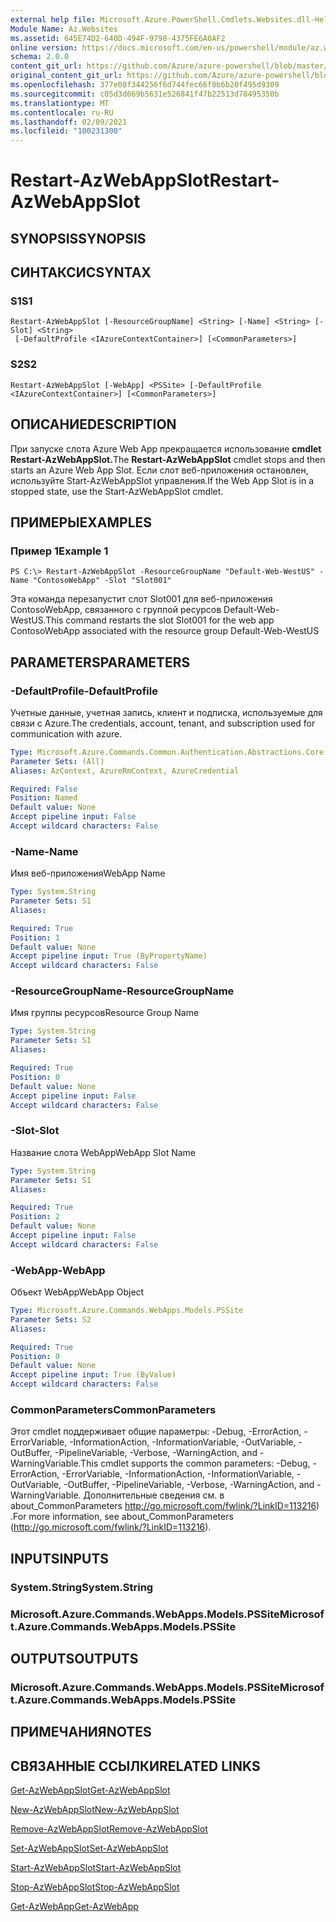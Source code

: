 ```yaml
---
external help file: Microsoft.Azure.PowerShell.Cmdlets.Websites.dll-Help.xml
Module Name: Az.Websites
ms.assetid: 645E74D2-640D-494F-9798-4375FE6A0AF2
online version: https://docs.microsoft.com/en-us/powershell/module/az.websites/restart-azwebappslot
schema: 2.0.0
content_git_url: https://github.com/Azure/azure-powershell/blob/master/src/Websites/Websites/help/Restart-AzWebAppSlot.md
original_content_git_url: https://github.com/Azure/azure-powershell/blob/master/src/Websites/Websites/help/Restart-AzWebAppSlot.md
ms.openlocfilehash: 377e08f344256f6d744fec66f0b6b20f495d9309
ms.sourcegitcommit: c05d3d669b5631e526841f47b22513d78495350b
ms.translationtype: MT
ms.contentlocale: ru-RU
ms.lasthandoff: 02/09/2021
ms.locfileid: "100231300"
---
```

# <span data-ttu-id="39562-101">Restart-AzWebAppSlot</span><span class="sxs-lookup"><span data-stu-id="39562-101">Restart-AzWebAppSlot</span></span>

## <span data-ttu-id="39562-102">SYNOPSIS</span><span class="sxs-lookup"><span data-stu-id="39562-102">SYNOPSIS</span></span>

## <span data-ttu-id="39562-103">СИНТАКСИС</span><span class="sxs-lookup"><span data-stu-id="39562-103">SYNTAX</span></span>

### <span data-ttu-id="39562-104">S1</span><span class="sxs-lookup"><span data-stu-id="39562-104">S1</span></span>
```
Restart-AzWebAppSlot [-ResourceGroupName] <String> [-Name] <String> [-Slot] <String>
 [-DefaultProfile <IAzureContextContainer>] [<CommonParameters>]
```

### <span data-ttu-id="39562-105">S2</span><span class="sxs-lookup"><span data-stu-id="39562-105">S2</span></span>
```
Restart-AzWebAppSlot [-WebApp] <PSSite> [-DefaultProfile <IAzureContextContainer>] [<CommonParameters>]
```

## <span data-ttu-id="39562-106">ОПИСАНИЕ</span><span class="sxs-lookup"><span data-stu-id="39562-106">DESCRIPTION</span></span>
<span data-ttu-id="39562-107">При запуске слота Azure Web App прекращается использование **cmdlet Restart-AzWebAppSlot.**</span><span class="sxs-lookup"><span data-stu-id="39562-107">The **Restart-AzWebAppSlot** cmdlet stops and then starts an Azure Web App Slot.</span></span>
<span data-ttu-id="39562-108">Если слот веб-приложения остановлен, используйте Start-AzWebAppSlot управления.</span><span class="sxs-lookup"><span data-stu-id="39562-108">If the Web App Slot is in a stopped state, use the Start-AzWebAppSlot cmdlet.</span></span>

## <span data-ttu-id="39562-109">ПРИМЕРЫ</span><span class="sxs-lookup"><span data-stu-id="39562-109">EXAMPLES</span></span>

### <span data-ttu-id="39562-110">Пример 1</span><span class="sxs-lookup"><span data-stu-id="39562-110">Example 1</span></span>
```
PS C:\> Restart-AzWebAppSlot -ResourceGroupName "Default-Web-WestUS" -Name "ContosoWebApp" -Slot "Slot001"
```

<span data-ttu-id="39562-111">Эта команда перезапустит слот Slot001 для веб-приложения ContosoWebApp, связанного с группой ресурсов Default-Web-WestUS.</span><span class="sxs-lookup"><span data-stu-id="39562-111">This command restarts the slot Slot001 for the web app ContosoWebApp associated with the resource group Default-Web-WestUS</span></span>

## <span data-ttu-id="39562-112">PARAMETERS</span><span class="sxs-lookup"><span data-stu-id="39562-112">PARAMETERS</span></span>

### <span data-ttu-id="39562-113">-DefaultProfile</span><span class="sxs-lookup"><span data-stu-id="39562-113">-DefaultProfile</span></span>
<span data-ttu-id="39562-114">Учетные данные, учетная запись, клиент и подписка, используемые для связи с Azure.</span><span class="sxs-lookup"><span data-stu-id="39562-114">The credentials, account, tenant, and subscription used for communication with azure.</span></span>

```yaml
Type: Microsoft.Azure.Commands.Common.Authentication.Abstractions.Core.IAzureContextContainer
Parameter Sets: (All)
Aliases: AzContext, AzureRmContext, AzureCredential

Required: False
Position: Named
Default value: None
Accept pipeline input: False
Accept wildcard characters: False
```

### <span data-ttu-id="39562-115">-Name</span><span class="sxs-lookup"><span data-stu-id="39562-115">-Name</span></span>
<span data-ttu-id="39562-116">Имя веб-приложения</span><span class="sxs-lookup"><span data-stu-id="39562-116">WebApp Name</span></span>

```yaml
Type: System.String
Parameter Sets: S1
Aliases:

Required: True
Position: 1
Default value: None
Accept pipeline input: True (ByPropertyName)
Accept wildcard characters: False
```

### <span data-ttu-id="39562-117">-ResourceGroupName</span><span class="sxs-lookup"><span data-stu-id="39562-117">-ResourceGroupName</span></span>
<span data-ttu-id="39562-118">Имя группы ресурсов</span><span class="sxs-lookup"><span data-stu-id="39562-118">Resource Group Name</span></span>

```yaml
Type: System.String
Parameter Sets: S1
Aliases:

Required: True
Position: 0
Default value: None
Accept pipeline input: False
Accept wildcard characters: False
```

### <span data-ttu-id="39562-119">-Slot</span><span class="sxs-lookup"><span data-stu-id="39562-119">-Slot</span></span>
<span data-ttu-id="39562-120">Название слота WebApp</span><span class="sxs-lookup"><span data-stu-id="39562-120">WebApp Slot Name</span></span>

```yaml
Type: System.String
Parameter Sets: S1
Aliases:

Required: True
Position: 2
Default value: None
Accept pipeline input: False
Accept wildcard characters: False
```

### <span data-ttu-id="39562-121">-WebApp</span><span class="sxs-lookup"><span data-stu-id="39562-121">-WebApp</span></span>
<span data-ttu-id="39562-122">Объект WebApp</span><span class="sxs-lookup"><span data-stu-id="39562-122">WebApp Object</span></span>

```yaml
Type: Microsoft.Azure.Commands.WebApps.Models.PSSite
Parameter Sets: S2
Aliases:

Required: True
Position: 0
Default value: None
Accept pipeline input: True (ByValue)
Accept wildcard characters: False
```

### <span data-ttu-id="39562-123">CommonParameters</span><span class="sxs-lookup"><span data-stu-id="39562-123">CommonParameters</span></span>
<span data-ttu-id="39562-124">Этот cmdlet поддерживает общие параметры: -Debug, -ErrorAction, -ErrorVariable, -InformationAction, -InformationVariable, -OutVariable, -OutBuffer, -PipelineVariable, -Verbose, -WarningAction, and -WarningVariable.</span><span class="sxs-lookup"><span data-stu-id="39562-124">This cmdlet supports the common parameters: -Debug, -ErrorAction, -ErrorVariable, -InformationAction, -InformationVariable, -OutVariable, -OutBuffer, -PipelineVariable, -Verbose, -WarningAction, and -WarningVariable.</span></span> <span data-ttu-id="39562-125">Дополнительные сведения см. в about_CommonParameters http://go.microsoft.com/fwlink/?LinkID=113216) .</span><span class="sxs-lookup"><span data-stu-id="39562-125">For more information, see about_CommonParameters (http://go.microsoft.com/fwlink/?LinkID=113216).</span></span>

## <span data-ttu-id="39562-126">INPUTS</span><span class="sxs-lookup"><span data-stu-id="39562-126">INPUTS</span></span>

### <span data-ttu-id="39562-127">System.String</span><span class="sxs-lookup"><span data-stu-id="39562-127">System.String</span></span>

### <span data-ttu-id="39562-128">Microsoft.Azure.Commands.WebApps.Models.PSSite</span><span class="sxs-lookup"><span data-stu-id="39562-128">Microsoft.Azure.Commands.WebApps.Models.PSSite</span></span>

## <span data-ttu-id="39562-129">OUTPUTS</span><span class="sxs-lookup"><span data-stu-id="39562-129">OUTPUTS</span></span>

### <span data-ttu-id="39562-130">Microsoft.Azure.Commands.WebApps.Models.PSSite</span><span class="sxs-lookup"><span data-stu-id="39562-130">Microsoft.Azure.Commands.WebApps.Models.PSSite</span></span>

## <span data-ttu-id="39562-131">ПРИМЕЧАНИЯ</span><span class="sxs-lookup"><span data-stu-id="39562-131">NOTES</span></span>

## <span data-ttu-id="39562-132">СВЯЗАННЫЕ ССЫЛКИ</span><span class="sxs-lookup"><span data-stu-id="39562-132">RELATED LINKS</span></span>

[<span data-ttu-id="39562-133">Get-AzWebAppSlot</span><span class="sxs-lookup"><span data-stu-id="39562-133">Get-AzWebAppSlot</span></span>](./Get-AzWebAppSlot.md)

[<span data-ttu-id="39562-134">New-AzWebAppSlot</span><span class="sxs-lookup"><span data-stu-id="39562-134">New-AzWebAppSlot</span></span>](./New-AzWebAppSlot.md)

[<span data-ttu-id="39562-135">Remove-AzWebAppSlot</span><span class="sxs-lookup"><span data-stu-id="39562-135">Remove-AzWebAppSlot</span></span>](./Remove-AzWebAppSlot.md)

[<span data-ttu-id="39562-136">Set-AzWebAppSlot</span><span class="sxs-lookup"><span data-stu-id="39562-136">Set-AzWebAppSlot</span></span>](./Set-AzWebAppSlot.md)

[<span data-ttu-id="39562-137">Start-AzWebAppSlot</span><span class="sxs-lookup"><span data-stu-id="39562-137">Start-AzWebAppSlot</span></span>](./Start-AzWebAppSlot.md)

[<span data-ttu-id="39562-138">Stop-AzWebAppSlot</span><span class="sxs-lookup"><span data-stu-id="39562-138">Stop-AzWebAppSlot</span></span>](./Stop-AzWebAppSlot.md)

[<span data-ttu-id="39562-139">Get-AzWebApp</span><span class="sxs-lookup"><span data-stu-id="39562-139">Get-AzWebApp</span></span>](./Get-AzWebApp.md)
